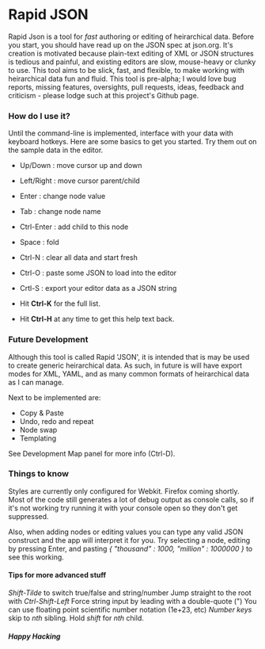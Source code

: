 # Rapid JSON

Rapid Json is a tool for _fast_ authoring or editing of heirarchical data. Before you start, you 
should have read up on the JSON spec at json.org. It's creation is motivated because plain-text 
editing of XML or JSON structures is tedious and painful, and existing editors are slow, mouse-heavy 
or clunky to use. This tool aims to be slick, fast, and flexible, to make working with heirarchical 
data fun and fluid. This tool is pre-alpha; I would love bug reports, missing features, oversights,
pull requests, ideas, feedback and criticism - please lodge such at this project's Github page.



###	How do I use it?

Until the command-line is implemented, interface with your data with keyboard hotkeys. 
Here are some basics to get you started. Try them out on the sample data in the editor.  

* Up/Down    : move cursor up and down
* Left/Right : move cursor parent/child
* Enter	   	 : change node value
* Tab		 : change node name
* Ctrl-Enter : add child to this node
* Space      : fold
 
* Ctrl-N     : clear all data and start fresh
* Ctrl-O     : paste some JSON to load into the editor
* Crtl-S     : export your editor data as a JSON string

* Hit <strong>Ctrl-K</strong> for the full list.
* Hit <strong>Ctrl-H</strong> at any time to get this help text back.


### Future Development

Although this tool is called Rapid 'JSON', it is intended that is may be used to create generic 
heirarchical data. As such, in future is will have export modes for XML, YAML, and as many common 
formats of heirarchical data as I can manage.

Next to be implemented are:

* Copy &amp; Paste
* Undo, redo and repeat
* Node swap
* Templating
	
See Development Map panel for more info (Ctrl-D).

### Things to know

Styles are currently only configured for Webkit. Firefox coming shortly. 
Most of the code still generates a lot of debug output as console calls, 
so if it's not working try running it with your console open so they don't
get suppressed.
					
Also, when adding nodes or editing values you can type any valid JSON construct 
and the app will interpret it for you. Try selecting a node, editing by pressing 
Enter, and pasting _*{ "thousand" : 1000, "million" : 1000000 }*_ to see this working.


#### Tips for more advanced stuff

*Shift-Tilde* to switch true/false and string/number
Jump straight to the root with *Ctrl-Shift-Left*
Force string input by leading with a double-quote (")
You can use floating point scientific number notation (1e+23, etc)
*Number keys* skip to _nth_ sibling. Hold *shift* for _nth_ child.
					
						
##### Happy Hacking
